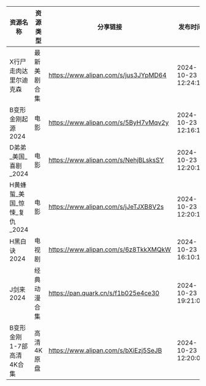 | 资源名称               | 资源类型   | 分享链接                                 | 发布时间                |
| ------------------ | ------ | ------------------------------------ | ------------------- |
| X行尸走肉达里尔迪克森        | 最新美剧合集 | https://www.alipan.com/s/jus3JYpMD64 | 2024-10-23 12:24:11 |
| B变形金刚起源2024        | 电影     | https://www.alipan.com/s/5ByH7vMqv2y | 2024-10-23 12:16:13 |
| D弟弟_美国_喜剧_2024     | 电影     | https://www.alipan.com/s/NehjBLsksSY | 2024-10-23 12:20:12 |
| H黄蜂蜇_美国_惊悚_复仇_2024 | 电影     | https://www.alipan.com/s/jJeTJXB8V2s | 2024-10-23 12:20:15 |
| H黑白诀2024           | 电视剧    | https://www.alipan.com/s/6z8TkkXMQkW | 2024-10-23 16:10:10 |
| J剑来2024            | 经典动漫合集 | https://pan.quark.cn/s/f1b025e4ce30  | 2024-10-23 19:21:00 |
| B变形金刚1-7部高清4K合集    | 高清4K原盘 | https://www.alipan.com/s/bXiEzj5SeJB | 2024-10-23 12:20:07 |
